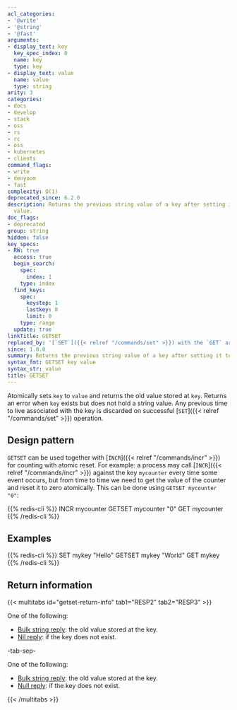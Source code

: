 ```yaml
---
acl_categories:
- '@write'
- '@string'
- '@fast'
arguments:
- display_text: key
  key_spec_index: 0
  name: key
  type: key
- display_text: value
  name: value
  type: string
arity: 3
categories:
- docs
- develop
- stack
- oss
- rs
- rc
- oss
- kubernetes
- clients
command_flags:
- write
- denyoom
- fast
complexity: O(1)
deprecated_since: 6.2.0
description: Returns the previous string value of a key after setting it to a new
  value.
doc_flags:
- deprecated
group: string
hidden: false
key_specs:
- RW: true
  access: true
  begin_search:
    spec:
      index: 1
    type: index
  find_keys:
    spec:
      keystep: 1
      lastkey: 0
      limit: 0
    type: range
  update: true
linkTitle: GETSET
replaced_by: '[`SET`]({{< relref "/commands/set" >}}) with the `GET` argument'
since: 1.0.0
summary: Returns the previous string value of a key after setting it to a new value.
syntax_fmt: GETSET key value
syntax_str: value
title: GETSET
---
```

Atomically sets `key` to `value` and returns the old value stored at `key`.
Returns an error when `key` exists but does not hold a string value.  Any 
previous time to live associated with the key is discarded on successful 
[`SET`]({{< relref "/commands/set" >}}) operation.

## Design pattern

`GETSET` can be used together with [`INCR`]({{< relref "/commands/incr" >}}) for counting with atomic reset.
For example: a process may call [`INCR`]({{< relref "/commands/incr" >}}) against the key `mycounter` every time
some event occurs, but from time to time we need to get the value of the counter
and reset it to zero atomically.
This can be done using `GETSET mycounter "0"`:

{{% redis-cli %}}
INCR mycounter
GETSET mycounter "0"
GET mycounter
{{% /redis-cli %}}


## Examples

{{% redis-cli %}}
SET mykey "Hello"
GETSET mykey "World"
GET mykey
{{% /redis-cli %}}

## Return information

{{< multitabs id="getset-return-info" 
    tab1="RESP2" 
    tab2="RESP3" >}}

One of the following:
* [Bulk string reply](../../develop/reference/protocol-spec#bulk-strings): the old value stored at the key.
* [Nil reply](../../develop/reference/protocol-spec#bulk-strings): if the key does not exist.

-tab-sep-

One of the following:
* [Bulk string reply](../../develop/reference/protocol-spec#bulk-strings): the old value stored at the key.
* [Null reply](../../develop/reference/protocol-spec#nulls): if the key does not exist.

{{< /multitabs >}}
